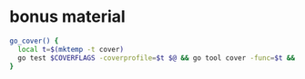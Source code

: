 # bonus material

```sh
go_cover() {
  local t=$(mktemp -t cover)
  go test $COVERFLAGS -coverprofile=$t $@ && go tool cover -func=$t && unlink $t
}

```